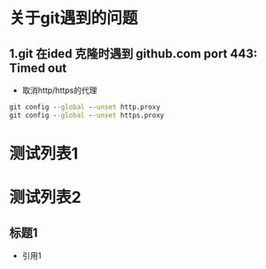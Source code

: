 # 关于git遇到的问题

## 1.git 在ided 克隆时遇到 github.com port 443: Timed out
- 取消http/https的代理
 ```cmd
git config --global --unset http.proxy
git config --global --unset https.proxy
 ```

# 测试列表1

# 测试列表2
## 标题1
- 引用1
